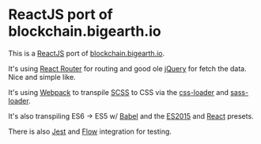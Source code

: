# ReactJS port of blockchain.bigearth.io

This is a [ReactJS](https://facebook.github.io/react/) port of [blockchain.bigearth.io](http://blockchain.bigearth.io/). 

It's using [React Router](https://github.com/reactjs/react-router) for routing and good ole [jQuery](https://jquery.com/) for fetch the data. Nice and simple like.

It's using [Webpack](https://webpack.github.io/) to transpile [SCSS](http://sass-lang.com/) to CSS via the [css-loader](https://github.com/webpack/css-loader) and [sass-loader](https://github.com/jtangelder/sass-loader).

It's also transpiling ES6 -> ES5 w/ [Babel](http://babeljs.io/) and the [ES2015](http://babeljs.io/docs/plugins/preset-es2015/) and [React](http://babeljs.io/docs/plugins/preset-react/) presets.

There is also [Jest](https://facebook.github.io/jest/) and [Flow](https://flowtype.org/) integration for testing.
